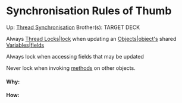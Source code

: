 # Synchronisation Rules of Thumb

Up: [Thread Synchronisation](thread_synchronisation)
Brother(s):
TARGET DECK

Always [Thread Locks|lock](thread_locks|lock) when updating an [Objects|object's](objects|object's) shared [Variables|fields](variables|fields)

Always lock when accessing fields that may be updated

Never lock when invoking [methods](methods) on other objects.

































#### Why:
#### How:









